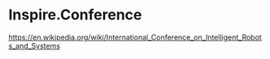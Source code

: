 # Inspire.Conference
https://en.wikipedia.org/wiki/International_Conference_on_Intelligent_Robots_and_Systems
